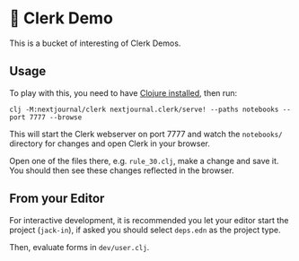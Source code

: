 # 🤹 Clerk Demo

This is a bucket of interesting of Clerk Demos.

## Usage

To play with this, you need to have [Clojure
installed](https://clojure.org/guides/install_clojure), then run:

``` shell
clj -M:nextjournal/clerk nextjournal.clerk/serve! --paths notebooks --port 7777 --browse
```

This will start the Clerk webserver on port 7777 and watch the
`notebooks/` directory for changes and open Clerk in your
browser. 

Open one of the files there, e.g. `rule_30.clj`, make a
change and save it. You should then see these changes reflected in the
browser.

## From your Editor

For interactive development, it is recommended you let your editor
start the project (`jack-in`), if asked you should select `deps.edn` as
the project type.

Then, evaluate forms in `dev/user.clj`.

